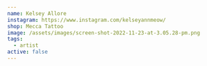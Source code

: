 ```yaml
---
name: Kelsey Allore
instagram: https://www.instagram.com/kelseyannmeow/
shop: Mecca Tattoo
image: /assets/images/screen-shot-2022-11-23-at-3.05.28-pm.png
tags:
  - artist
active: false
---
```

